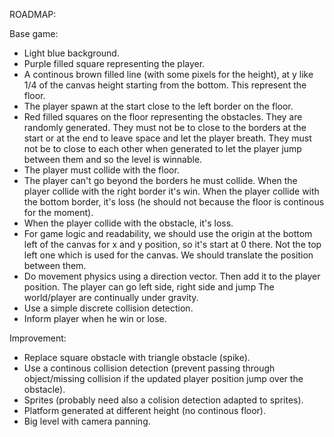 ROADMAP:


Base game:
- Light blue background.
- Purple filled square representing the player.
- A continous brown filled line (with some pixels for the height), at y like 1/4 of the canvas height starting from the bottom. This represent the floor.
- The player spawn at the start close to the left border on the floor.
- Red filled squares on the floor representing the obstacles. 
  They are randomly generated. 
  They must not be to close to the borders at the start or at the end to leave space and let the player breath.
  They must not be to close to each other when generated to let the player jump between them and so the level is winnable.
- The player must collide with the floor.
- The player can't go beyond the borders he must collide.
  When the player collide with the right border it's win.
  When the player collide with the bottom border, it's loss (he should not because the floor is continous for the moment).
- When the player collide with the obstacle, it's loss.
- For game logic and readability, we should use the origin at the bottom left of the canvas for x and y position, so it's start at 0 there. Not the top left one which is used for the canvas. We should translate the position between them.
- Do movement physics using a direction vector. Then add it to the player position.
  The player can go left side, right side and jump
  The world/player are continually under gravity.
- Use a simple discrete collision detection.
- Inform player when he win or lose.

Improvement:
- Replace square obstacle with triangle obstacle (spike).
- Use a continous collision detection (prevent passing through object/missing collision if the updated player position jump over the obstacle).
- Sprites (probably need also a colision detection adapted to sprites).
- Platform generated at different height (no continous floor).
- Big level with camera panning.

